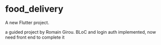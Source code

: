 # food_delivery

A new Flutter project.


a guided project by Romain Girou. BLoC and login auth implemented, now need front end to complete it
